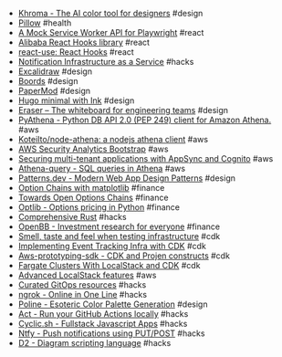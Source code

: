 - [Khroma - The AI color tool for designers](https://www.khroma.co/) #design
- [Pillow](https://pillow.app/) #health
- [A Mock Service Worker API for Playwright](https://github.com/valendres/playwright-msw) #react
- [Alibaba React Hooks library](https://github.com/alibaba/hooks) #react
- [react-use: React Hooks](https://github.com/streamich/react-use) #react
- [Notification Infrastructure as a Service](https://engagespot.co/) #hacks
- [Excalidraw](https://plus.excalidraw.com/?ref=lapaninja) #design
- [Boords](https://boords.com/?ref=lapaninja) #design
- [PaperMod](https://adityatelange.github.io/hugo-PaperMod/) #design
- [Hugo minimal with Ink](https://hugo-ink.netlify.app/) #design
- [Eraser – The whiteboard for engineering teams](https://www.eraser.io/home) #design
- [PyAthena - Python DB API 2.0 (PEP 249) client for Amazon Athena.](https://github.com/laughingman7743/PyAthena) #aws
- [KoteiIto/node-athena: a nodejs athena client](https://github.com/KoteiIto/node-athena) #aws
- [AWS Security Analytics Bootstrap](https://github.com/awslabs/aws-security-analytics-bootstrap) #aws
- [Securing multi-tenant applications with AppSync and Cognito](https://theburningmonk.com/2021/03/how-to-secure-multi-tenant-applications-with-appsync-and-cognito/) #aws
- [Athena-query - SQL queries in Athena](https://github.com/classmethod/athena-query) #aws
- [Patterns.dev - Modern Web App Design Patterns](https://patterns.dev/) #design
- [Option Chains with matplotlib](https://jorgestutorials.com/optionchain.html) #finance
- [Towards Open Options Chains](https://chrischow.github.io/dataandstuff/2022-01-13-open-options-chains-part-i/) #finance
- [Optlib - Options pricing in Python](https://github.com/dbrojas/optlib) #finance
- [Comprehensive Rust](https://google.github.io/comprehensive-rust/) #hacks
- [OpenBB - Investment research for everyone](https://openbb.co/) #finance
- [Smell, taste and feel when testing infrastructure](https://www.tecracer.com/blog/cdk-cit-part2a/) #cdk
- [Implementing Event Tracking Infra with CDK](https://eng.wealthfront.com/2022/12/14/implementing-event-tracking-infra-with-cdk/) #cdk
- [Aws-prototyping-sdk - CDK and Projen constructs](https://github.com/aws/aws-prototyping-sdk) #cdk
- [Fargate Clusters With LocalStack and CDK](https://blog.dennisokeeffe.com/blog/2021-08-11-deploying-a-fargate-cluster-with-localstack-and-the-aws-cdk) #cdk
- [Advanced LocalStack features](https://github.com/localstack/localstack-pro-samples) #aws
- [Curated GitOps resources](https://github.com/weaveworks/awesome-gitops) #hacks
- [ngrok - Online in One Line](https://ngrok.com/) #hacks
- [Poline - Esoteric Color Palette Generation](https://meodai.github.io/poline/) #design
- [Act - Run your GitHub Actions locally](https://github.com/nektos/act) #hacks
- [Cyclic.sh - Fullstack Javascript Apps](https://www.cyclic.sh/) #hacks
- [Ntfy - Push notifications using PUT/POST](https://github.com/binwiederhier/ntfy) #hacks
- [D2 - Diagram scripting language](https://github.com/terrastruct/d2) #hacks
